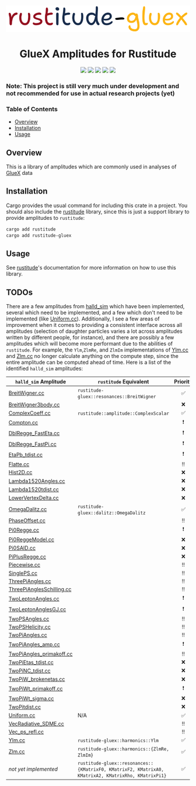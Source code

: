 <p align="center">
  <img
    width="800"
    src="https://raw.githubusercontent.com/denehoffman/rustitude-gluex/main/media/logo.png"
  />
</p>
<p align="center">
    <h1 align="center">GlueX Amplitudes for Rustitude</h1>
</p>

<p align="center">
  <a href="https://github.com/denehoffman/rustitude-gluex/commits/main/" alt="Lastest Commits">
    <img src="https://img.shields.io/github/last-commit/denehoffman/rustitude-gluex/main" /></a>
  <a href="https://github.com/denehoffman/rustitude/actions" alt="Build Status">
    <img src="https://img.shields.io/github/actions/workflow/status/denehoffman/rustitude-gluex/rust.yml" /></a>
  <a href="LICENSE" alt="License">
    <img src="https://img.shields.io/github/license/denehoffman/rustitude-gluex" /></a>
  <a href="https://crates.io/crates/rustitude-gluex" alt="Rustitude-GlueX on crates.io">
    <img src="https://img.shields.io/crates/v/rustitude-gluex" /></a>
  <a href="https://docs.rs/rustitude/latest/rustitude-gluex/" alt="Rustitude-GlueX documentation on docs.rs">
    <img src="https://img.shields.io/docsrs/rustitude-gluex" /></a>
</p>


### Note: This project is still very much under development and not recommended for use in actual research projects (yet)

### Table of Contents
- [Overview](#Overview)
- [Installation](#Installation)
- [Usage](#Usage)

## Overview
This is a library of amplitudes which are commonly used in analyses of [GlueX](http://gluex.org/) data

## Installation

Cargo provides the usual command for including this crate in a project. You should also include the [rustitude](https://github.com/denehoffman/rustitude/) library, since this is just a support library to provide amplitudes to `rustitude`: 
```sh
cargo add rustitude
cargo add rustitude-gluex
```

## Usage
See [rustitude](https://github.com/denehoffman/rustitude?tab=readme-ov-file#usage)'s documentation for more information on how to use this library.

## TODOs

There are a few amplitudes from [halld_sim](https://github.com/JeffersonLab/halld_sim/tree/master/src/libraries/AMPTOOLS_AMPS) which have been implemented, several which need to be implemented, and a few which don't need to be implemented (like [Uniform.cc](https://github.com/JeffersonLab/halld_sim/blob/master/src/libraries/AMPTOOLS_AMPS/Uniform.cc)). Additionally, I see a few areas of improvement when it comes to providing a consistent interface across all amplitudes (selection of daughter particles varies a lot across amplitudes written by different people, for instance), and there are possibly a few amplitudes which will become more performant due to the abilities of `rustitude`. For example, the `Ylm`,`ZlmRe`, and `ZlmIm` implementations of [Ylm.cc](https://github.com/JeffersonLab/halld_sim/blob/master/src/libraries/AMPTOOLS_AMPS/Ylm.cc) and [Zlm.cc](https://github.com/JeffersonLab/halld_sim/blob/master/src/libraries/AMPTOOLS_AMPS/Zlm.cc) no longer calculate anything on the compute step, since the entire amplitude can be computed ahead of time. Here is a list of the identified `halld_sim` amplitudes:

| `halld_sim` Amplitude | `rustitude` Equivalent | Priority |
|---|---|:---:|
| [BreitWigner.cc](https://github.com/JeffersonLab/halld_sim/blob/master/src/libraries/AMPTOOLS_AMPS/BreitWigner.cc) | `rustitude-gluex::resonances::BreitWigner` | :white_check_mark: |
| [BreitWigner3body.cc](https://github.com/JeffersonLab/halld_sim/blob/master/src/libraries/AMPTOOLS_AMPS/BreitWigner3body.cc) |  | :x: |
| [ComplexCoeff.cc](https://github.com/JeffersonLab/halld_sim/blob/master/src/libraries/AMPTOOLS_AMPS/ComplexCoeff.cc) | `rustitude::amplitude::ComplexScalar` | :white_check_mark: |
| [Compton.cc](https://github.com/JeffersonLab/halld_sim/blob/master/src/libraries/AMPTOOLS_AMPS/Compton.cc) |  | :heavy_exclamation_mark: |
| [DblRegge_FastEta.cc](https://github.com/JeffersonLab/halld_sim/blob/master/src/libraries/AMPTOOLS_AMPS/DblRegge_FastEta.cc) |  | :heavy_exclamation_mark: |
| [DblRegge_FastPi.cc](https://github.com/JeffersonLab/halld_sim/blob/master/src/libraries/AMPTOOLS_AMPS/DblRegge_FastPi.cc) |  | :heavy_exclamation_mark: |
| [EtaPb_tdist.cc](https://github.com/JeffersonLab/halld_sim/blob/master/src/libraries/AMPTOOLS_AMPS/EtaPb_tdist.cc) |  | :heavy_exclamation_mark: |
| [Flatte.cc](https://github.com/JeffersonLab/halld_sim/blob/master/src/libraries/AMPTOOLS_AMPS/Flatte.cc) |  | :bangbang: |
| [Hist2D.cc](https://github.com/JeffersonLab/halld_sim/blob/master/src/libraries/AMPTOOLS_AMPS/Hist2D.cc) |  | :x: |
| [Lambda1520Angles.cc](https://github.com/JeffersonLab/halld_sim/blob/master/src/libraries/AMPTOOLS_AMPS/Lambda1520Angles.cc) |  | :x: |
| [Lambda1520tdist.cc](https://github.com/JeffersonLab/halld_sim/blob/master/src/libraries/AMPTOOLS_AMPS/Lambda1520tdist.cc) |  | :x: |
| [LowerVertexDelta.cc](https://github.com/JeffersonLab/halld_sim/blob/master/src/libraries/AMPTOOLS_AMPS/LowerVertexDelta.cc) |  | :x: |
| [OmegaDalitz.cc](https://github.com/JeffersonLab/halld_sim/blob/master/src/libraries/AMPTOOLS_AMPS/OmegaDalitz.cc) | `rustitude-gluex::dalitz::OmegaDalitz` | :white_check_mark: |
| [PhaseOffset.cc](https://github.com/JeffersonLab/halld_sim/blob/master/src/libraries/AMPTOOLS_AMPS/PhaseOffset.cc) |  | :bangbang: |
| [Pi0Regge.cc](https://github.com/JeffersonLab/halld_sim/blob/master/src/libraries/AMPTOOLS_AMPS/Pi0Regge.cc) |  | :heavy_exclamation_mark: |
| [Pi0ReggeModel.cc](https://github.com/JeffersonLab/halld_sim/blob/master/src/libraries/AMPTOOLS_AMPS/Pi0ReggeModel.cc) |  | :x: |
| [Pi0SAID.cc](https://github.com/JeffersonLab/halld_sim/blob/master/src/libraries/AMPTOOLS_AMPS/Pi0SAID.cc) |  | :x: |
| [PiPlusRegge.cc](https://github.com/JeffersonLab/halld_sim/blob/master/src/libraries/AMPTOOLS_AMPS/PiPlusRegge.cc) |  | :x: |
| [Piecewise.cc](https://github.com/JeffersonLab/halld_sim/blob/master/src/libraries/AMPTOOLS_AMPS/Piecewise.cc) |  | :bangbang: |
| [SinglePS.cc](https://github.com/JeffersonLab/halld_sim/blob/master/src/libraries/AMPTOOLS_AMPS/SinglePS.cc) |  | :bangbang: |
| [ThreePiAngles.cc](https://github.com/JeffersonLab/halld_sim/blob/master/src/libraries/AMPTOOLS_AMPS/ThreePiAngles.cc) |  | :bangbang: |
| [ThreePiAnglesSchilling.cc](https://github.com/JeffersonLab/halld_sim/blob/master/src/libraries/AMPTOOLS_AMPS/ThreePiAnglesSchilling.cc) |  | :bangbang: |
| [TwoLeptonAngles.cc](https://github.com/JeffersonLab/halld_sim/blob/master/src/libraries/AMPTOOLS_AMPS/TwoLeptonAngles.cc) |  | :heavy_exclamation_mark: |
| [TwoLeptonAnglesGJ.cc](https://github.com/JeffersonLab/halld_sim/blob/master/src/libraries/AMPTOOLS_AMPS/TwoLeptonAnglesGJ.cc) |  | :heavy_exclamation_mark: |
| [TwoPSAngles.cc](https://github.com/JeffersonLab/halld_sim/blob/master/src/libraries/AMPTOOLS_AMPS/TwoPSAngles.cc) |  | :bangbang: |
| [TwoPSHelicity.cc](https://github.com/JeffersonLab/halld_sim/blob/master/src/libraries/AMPTOOLS_AMPS/TwoPSHelicity.cc) |  | :bangbang: |
| [TwoPiAngles.cc](https://github.com/JeffersonLab/halld_sim/blob/master/src/libraries/AMPTOOLS_AMPS/TwoPiAngles.cc) |  | :bangbang: |
| [TwoPiAngles_amp.cc](https://github.com/JeffersonLab/halld_sim/blob/master/src/libraries/AMPTOOLS_AMPS/TwoPiAngles_amp.cc) |  | :heavy_exclamation_mark: |
| [TwoPiAngles_primakoff.cc](https://github.com/JeffersonLab/halld_sim/blob/master/src/libraries/AMPTOOLS_AMPS/TwoPiAngles_primakoff.cc) |  | :bangbang: |
| [TwoPiEtas_tdist.cc](https://github.com/JeffersonLab/halld_sim/blob/master/src/libraries/AMPTOOLS_AMPS/TwoPiEtas_tdist.cc) |  | :x: |
| [TwoPiNC_tdist.cc](https://github.com/JeffersonLab/halld_sim/blob/master/src/libraries/AMPTOOLS_AMPS/TwoPiNC_tdist.cc) |  | :x: |
| [TwoPiW_brokenetas.cc](https://github.com/JeffersonLab/halld_sim/blob/master/src/libraries/AMPTOOLS_AMPS/TwoPiW_brokenetas.cc) |  | :x: |
| [TwoPiWt_primakoff.cc](https://github.com/JeffersonLab/halld_sim/blob/master/src/libraries/AMPTOOLS_AMPS/TwoPiWt_primakoff.cc) |  | :heavy_exclamation_mark: |
| [TwoPiWt_sigma.cc](https://github.com/JeffersonLab/halld_sim/blob/master/src/libraries/AMPTOOLS_AMPS/TwoPiWt_sigma.cc) |  | :x: |
| [TwoPitdist.cc](https://github.com/JeffersonLab/halld_sim/blob/master/src/libraries/AMPTOOLS_AMPS/TwoPitdist.cc) |  | :x: |
| [Uniform.cc](https://github.com/JeffersonLab/halld_sim/blob/master/src/libraries/AMPTOOLS_AMPS/Uniform.cc) | N/A | :white_check_mark: |
| [VecRadiative_SDME.cc](https://github.com/JeffersonLab/halld_sim/blob/master/src/libraries/AMPTOOLS_AMPS/VecRadiative_SDME.cc) |  | :bangbang: |
| [Vec_ps_refl.cc](https://github.com/JeffersonLab/halld_sim/blob/master/src/libraries/AMPTOOLS_AMPS/Vec_ps_refl.cc) |  | :bangbang: |
| [Ylm.cc](https://github.com/JeffersonLab/halld_sim/blob/master/src/libraries/AMPTOOLS_AMPS/Ylm.cc) | `rustitude-gluex::harmonics::Ylm` | :white_check_mark: |
| [Zlm.cc](https://github.com/JeffersonLab/halld_sim/blob/master/src/libraries/AMPTOOLS_AMPS/Zlm.cc) | `rustitude-gluex::harmonics::{ZlmRe, ZlmIm}` | :white_check_mark: |
| _not yet implemented_ | `rustitude-gluex::resonances::{KMatrixF0, KMatrixF2, KMatrixA0, KMatrixA2, KMatrixRho, KMatrixPi1}` | :white_check_mark: |
